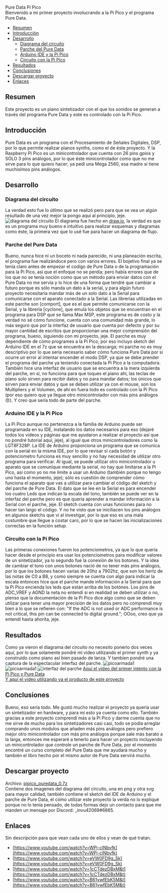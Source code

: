  Pure Data Pi Pico <br>
 Bienvenido a mi primer proyecto involucrando a la Pi Pico y el programa Pure Data.<br>

- [Resumen](#resumen)
- [Introducción](#introducción)
- [Desarrollo](#desarrollo)
  - [Diagrama del circuito](#diagrama-del-circuito)
  - [Parche del Pure Data](#parche-del-pure-data)
  - [Arduino IDE y la Pi Pico](#arduino-ide-y-la-pi-pico)
  - [Circuito con la Pi Pico](#circuito-con-la-pi-pico)
- [Resultados](#resultados)
- [Conclusiones](#conclusiones)
- [Descargar proyecto](#descargar-proyecto)
- [Enlaces](#enlaces)

## Resumen
Este proyecto es un piano sintetizador con el que los sonidos se generan a través del programa Pure Data y este es controlado con la Pi Pico.

## Introducción
Pure Data es un programa con el Procesamiento de Señales Digitales, DSP, por lo que permite realizar pianos synths, como el de éste proyecto. Y la Raspberry Pi Pico es un minicontrolador que cuenta con 26 pins gpios y SÓLO 3 pins análogos, por lo que éste minicontrolador como que no me sirve para lo que quiero hacer; ya pedí una Mega 2560, esa madre sí tiene muchisímos pins análogos.

## Desarrollo

### Diagrama del circuito
La verdad esto fue lo útlimo que se realizó pero para que se vea un algún resultado de una vez mejor la pongo aquí al principio, jeje.
![diagrama del circuito](/pipico_puredata_0/proyecto/diagrama_pipicopiano.png) El diagrama fue hecho en [draw.io](https://app.diagrams.net/ "Página de draw.io"), la verdad es que es un programa muy bueno e intuitivo para realizar esquemas y diagramas como éste, la primera vez que lo usé fue para hacer un diagrama de flujo.

### Parche del Pure Data
Bueno, nunca hice ni un boceto ni nada parecido, ni una planeación escrita, el programa fue realizándoce pero con varios errores. El bojetivo final ya se tenía claro antes de empezar el codígo de Pure Data o de la programación para la Pi Pico, así que el enfoque no se perdía; pero había errores que de los que no se tenía noción como que un método para enviar datos con el Pure Data no me servía y lo hice de una forma que tendré que cambiar a futuro porque es sólo manda un dato a la seríal, y para algún futuro proyecto necesitaría mandar más de un solo dato a la Serial para comunicarse con el aparato conectado a la Serial. Las librerías utilizadas en este parche son [comport], que es el que permite comunicarse con la Serial, y la librería [cyclone], que emula los objetos que se encuentran en el programa para DSP que se llama Max MSP, este programa es de costo y la verdad no sé cómo funcione, cuenta con una comunidad más grande, lo más seguro que por la interfaz de usuario que cuenta por defecto y por su mayor cantidad de escritos que proporcionan una mejor comprensión del programa, bueno, siguiendo con mi proyecto, jeje. El parche es muy dependiente de cómo programes a la Pi Pico, por eso incluyo sketch del Arduino IDE en el 7z que se encuentra en la descarga; mi parche no es muy descriptivo por lo que sería necesario saber cómo funciona Pure Data por si ocurre un error al intentar encender el modo DSP, ya que se debe prender el programa del parche ya teniendo conectada la Pi Pico a la computadora. También hice una interfaz de usuario que se encuentra a la mera izquierda del parche, en sí, no funciona para que toques el piano ahí, las teclas de piano solo sirven para recibir datos y no para mandar datos; los únicos que sirven para enviar datos y que se deben utilizar ya con el mouse, son los Multipliers y el Volumen, de ahí en fuera todo es controlado con la Pi Pico (por eso quiero que ya llegue otro minicontrolador con más pins análogos 😠). Y creo que sería todo de parte del parche.

### Arduino IDE y la Pi Pico
La Pi Pico aunque no pertenezca a la familia de Arduino puede ser programada en su IDE, instalando los datos necesarios para eso (dejaré todos los videos y páginas que me ayudaron a realizar el proyecto así que no pondré tutorial aquí, jeje), al igual que otros minicontroladores como la LGT8F328P. La IDE de Arduino proporciona un programa que se comunica con la serial en la misma IDE, por lo que revisar si cada botón y potenciometro funciona es muy sencillo y no hay necesidad de utilizar otro programa para verificar. Al igual, se puede utilizar otro minicontrolador u aparato que se comunique mediante la serial, no hay que limitarse a la Pi Pico, así como yo no me limite a usar un Arduino (también porque no tengo uno hasta el momento, jeje); sólo es cuestión de comprender cómo funciona el aparato que vas a utilizar para cambiar el código del sketch y del parche de Pure Data.  El dato que se lee en la Serial es para encender los cuatro Leds que indican la escala del tono, también se puede ver en la interfaz del parche pero es que quería aprender a mandar información a la Serial con el parche, jeje. El sketch cuenta con unas funciones para no hacer tan largo el código. Y no he visto que se iniciliacen los pins análogos en algunos sketchs que vi al investigar, por lo que eso es una mala costumbre que llegue a costar caro, por lo que se hacen las inicializaciones correctas en la función setup.

### Circuito con la Pi Pico
Las primeras conexiones fueron los potenciometros, ya que lo que quería hacer desde el principio era usar los potenciometros para modificar valores de un sintetizador, ya lo segundo fue la conexión de los botones. Y la idea de cambiar el tono con unos botones nació de no tener más pins análogos, por lo que los botones hacen varias de 20hz a 7902hz, que son los hertz de las notas de C0 a B8, y como siempre se cuenta con algo para indicar la escala entonces hice que el parche mande información a la Serial para que la Pi Pico encienda los leds que están arriba de los botónes. Los pins de ADC_VREF y AGND la neta no entendí si en realidad se deben utilizar o no, pienso que la documentación de la Pi Pico dice algo como que se deben utilizar para tener una mayor precisión de los datos pero no comprendí muy bien a lo que se refieren con: "If the ADC is not used or ADC performance is not critical, this pin can be connected to digital
ground."; OOoo, creo que ya entendí hasta ahorita, jeje.

## Resultados
Como ya vieron el diagrama del circuito no necesito ponerlo dos veces aquí, por lo que solamente pondré mi video utilizando el primer synth y ya construído como piano así bien pasado de lanza. Y tambíen pondré una captura de la espectacular interfaz del parche.
![picoarmada1](/pipico_puredata_0/pico_armada.jpg)
![picoarmada1](/pipico_puredata_0/pico_armada_2.jpg)
![interfaz del parche](/pipico_puredata_0/cap_interfaz.png)
[Aquí el video del primer intento con la Pi Pico y Pure Data](https://www.youtube.com/watch?v=5JeAMMj4OdM&t) <br>
[Y aquí el video utilizando ya el producto de este proyecto](https://www.youtube.com/watch?v=BOR75bgEKAA)


## Conclusiones
Bueno, eso sería todo. Me gustó mucho realizar el proyecto ya quería usar un sintetizador en hardware, y para mí esto ya cuenta como ello. También gracias a este proyecto comprendí más a la Pi Pico y darme cuenta que no me sirve de mucho para los sintetizadores casi casi, todo se podía arreglar comprando unos modulos que añaden más pins análogos pero prefiero mejor otro minicontrolador con más pins análogos porque sale más barato a la larga, entonces me esperaré a tenerlo para hacer un proyecto incluyendo un minicontrolador que controle un parche de Pure Data, por el momento encontré un curso completo del Pure Data que me ayudará mucho y también el libro hecho por el mismo autor de Pure Data servirá mucho.

## Descargar proyecto
Archivo:  [pipico_puredata_0.7z](pipico_puredata_0.7z) <br> Contiene dos imagenes del diagrama del circuito, una en png y otra svg para mayor calidad, también contiene el sketch del IDE de Arduino y el parche de Pure Data, el cómo utilizar este proyecto la verda no lo expliqué porque no lo tenía pensado, de todas formas dejo un contacto para que me manden un mensaje por Discord: _invu42069#6865.
 
## Enlaces
Sin descripción para que vean cada uno de ellos y vean de qué tratan.
- [https://www.youtube.com/watch?v=WPj-clNbvfk](https://www.youtube.com/watch?v=WPj-clNbvfk)
- [https://www.youtube.com/watch?v=eVW0FD9g_Sk](https://www.youtube.com/watch?v=eVW0FD9g_Sk)
- [https://www.youtube.com/watch?v=1cCTdezDBxM&t](https://www.youtube.com/watch?v=1cCTdezDBxM&t)
- [https://www.youtube.com/watch?v=B61ywfEbK5M&t](https://www.youtube.com/watch?v=B61ywfEbK5M&t)